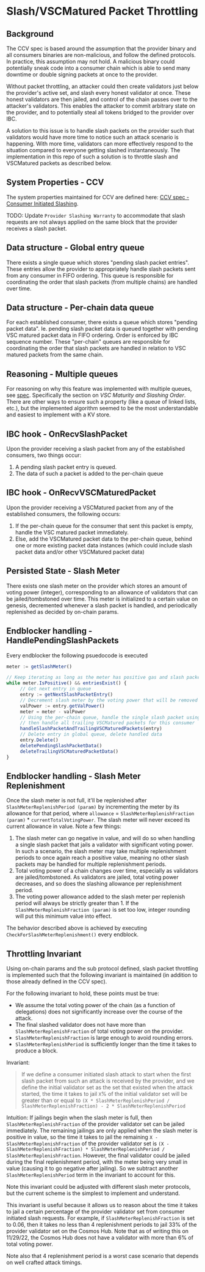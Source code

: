 # Slash/VSCMatured Packet Throttling

## Background

The CCV spec is based around the assumption that the provider binary and all consumers binaries are non-malicious, and follow the defined protocols. In practice, this assumption may not hold. A malicious binary could potentially sneak code into a consumer chain which is able to send many downtime or double signing packets at once to the provider.

Without packet throttling, an attacker could then create validators just below the provider's active set, and slash every honest validator at once. These honest validators are then jailed, and control of the chain passes over to the attacker's validators. This enables the attacker to commit arbitrary state on the provider, and to potentially steal all tokens bridged to the provider over IBC.

A solution to this issue is to handle slash packets on the provider such that validators would have more time to notice such an attack scenario is happening. With more time, validators can more effectively respond to the situation compared to everyone getting slashed instantaneously. The implementation in this repo of such a solution is to throttle slash and VSCMatured packets as described below.

## System Properties - CCV

The system properties maintained for CCV are defined here: [CCV spec - Consumer Initiated Slashing](https://github.com/cosmos/ibc/blob/main/spec/app/ics-028-cross-chain-validation/system_model_and_properties.md#consumer-initiated-slashing).

TODO: Update `Provider Slashing Warranty` to accommodate that slash requests are not always applied on the same block that the provider receives a slash packet.

## Data structure - Global entry queue

There exists a single queue which stores "pending slash packet entries". These entries allow the provider to appropriately handle slash packets sent from any consumer in FIFO ordering. This queue is responsible for coordinating the order that slash packets (from multiple chains) are handled over time.

## Data structure - Per-chain data queue

For each established consumer, there exists a queue which stores "pending packet data". Ie. pending slash packet data is queued together with pending VSC matured packet data in FIFO ordering. Order is enforced by IBC sequence number. These "per-chain" queues are responsible for coordinating the order that slash packets are handled in relation to VSC matured packets from the same chain.

## Reasoning - Multiple queues

For reasoning on why this feature was implemented with multiple queues, see [spec](https://github.com/cosmos/ibc/blob/main/spec/app/ics-028-cross-chain-validation/system_model_and_properties.md#consumer-initiated-slashing). Specifically the section on _VSC Maturity and Slashing Order_. There are other ways to ensure such a property (like a queue of linked lists, etc.), but the implemented algorithm seemed to be the most understandable and easiest to implement with a KV store.

## IBC hook - OnRecvSlashPacket

Upon the provider receiving a slash packet from any of the established consumers, two things occur:

1. A pending slash packet entry is queued.
2. The data of such a packet is added to the per-chain queue

## IBC hook - OnRecvVSCMaturedPacket

Upon the provider receiving a VSCMatured packet from any of the established consumers, the following occurs:

1. If the per-chain queue for the consumer that sent this packet is empty, handle the VSC matured packet immediately.
2. Else, add the VSCMatured packet data to the per-chain queue, behind one or more existing packet data instances (which could include slash packet data and/or other VSCMatured packet data)

## Persisted State - Slash Meter

There exists one slash meter on the provider which stores an amount of voting power (integer), corresponding to an allowance of validators that can be jailed/tombstoned over time. This meter is initialized to a certain value on genesis, decremented whenever a slash packet is handled, and periodically replenished as decided by on-chain params.

## Endblocker handling - HandlePendingSlashPackets

Every endblocker the following psuedocode is executed

```typescript
meter := getSlashMeter()

// Keep iterating as long as the meter has positive gas and slash packet entries exist 
while meter.IsPositive() && entriesExist() {
     // Get next entry in queue
     entry := getNextSlashPacketEntry()
     // Decrement slash meter by the voting power that will be removed from the valset from handling this slash packet
     valPower := entry.getValPower()
     meter = meter - valPower
     // Using the per-chain queue, handle the single slash packet using its queued data,
     // then handle all trailing VSCMatured packets for this consumer
     handleSlashPacketAndTrailingVSCMaturedPackets(entry)
     // Delete entry in global queue, delete handled data
     entry.Delete()
     deletePendingSlashPacketData()
     deleteTrailingVSCMaturedPacketData()
}
```

## Endblocker handling - Slash Meter Replenishment

Once the slash meter is not full, it'll be replenished after `SlashMeterReplenishPeriod (param)` by incrementing the meter by its allowance for that period, where `allowance` = `SlashMeterReplenishFraction (param)` * `currentTotalVotingPower`. The slash meter will never exceed its current allowance in value. Note a few things:

1. The slash meter can go negative in value, and will do so when handling a single slash packet that jails a validator with significant voting power. In such a scenario, the slash meter may take multiple replenishment periods to once again reach a positive value, meaning no other slash packets may be handled for multiple replenishment periods.
2. Total voting power of a chain changes over time, especially as validators are jailed/tombstoned. As validators are jailed, total voting power decreases, and so does the slashing allowance per replenishment period.
3. The voting power allowance added to the slash meter per replenish period will always be strictly greater than 1. If the `SlashMeterReplenishFraction (param)` is set too low, integer rounding will put this minimum value into effect.

The behavior described above is achieved by executing `CheckForSlashMeterReplenishment()` every endblock.

## Throttling Invariant

Using on-chain params and the sub protocol defined, slash packet throttling is implemented such that the following invariant is maintained (in addition to those already defined in the CCV spec).

For the following invariant to hold, these points must be true:

- We assume the total voting power of the chain (as a function of delegations) does not significantly increase over the course of the attack.
- The final slashed validator does not have more than `SlashMeterReplenishFraction` of total voting power on the provider.
- `SlashMeterReplenishFraction` is large enough to avoid rounding errors.
- `SlashMeterReplenishPeriod` is sufficiently longer than the time it takes to produce a block.

Invariant:

> If we define a consumer initiated slash attack to start when the first slash packet from such an attack is received by the provider, and we define the initial validator set as the set that existed when the attack started, the time it takes to jail `X`% of the initial validator set will be greater than or equal to `(X * SlashMeterReplenishPeriod / SlashMeterReplenishFraction) - 2 * SlashMeterReplenishPeriod`

Intuition: If jailings begin when the slash meter is full, then `SlashMeterReplenishFraction` of the provider validator set can be jailed immediately. The remaining jailings are only applied when the slash meter is positive in value, so the time it takes to jail the remaining `X - SlashMeterReplenishFraction` of the provider validator set is `(X - SlashMeterReplenishFraction) * SlashMeterReplenishPeriod / SlashMeterReplenishFraction`. However, the final validator could be jailed during the final replenishment period, with the meter being very small in value (causing it to go negative after jailing). So we subtract another `SlashMeterReplenishPeriod` term in the invariant to account for this.

Note this invariant could be adjusted with different slash meter protocols, but the current scheme is the simplest to implement and understand.

This invariant is useful because it allows us to reason about the time it takes to jail a certain percentage of the provider validator set from consumer initiated slash requests. For example, if `SlashMeterReplenishFraction` is set to 0.06, then it takes no less than 4 replenishment periods to jail 33% of the provider validator set on the Cosmos Hub. Note that as of writing this on 11/29/22, the Cosmos Hub does not have a validator with more than 6% of total voting power.

Note also that 4 replenishment period is a worst case scenario that depends on well crafted attack timings.
